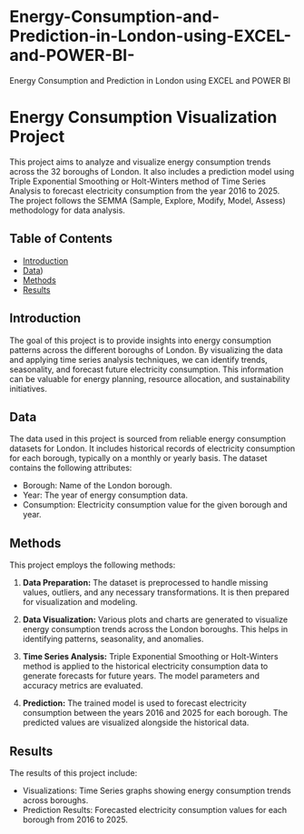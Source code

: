 # Energy-Consumption-and-Prediction-in-London-using-EXCEL-and-POWER-BI-
Energy Consumption and Prediction in London using EXCEL and POWER BI


# Energy Consumption Visualization Project

This project aims to analyze and visualize energy consumption trends across the 32 boroughs of London. It also includes a prediction model using Triple Exponential Smoothing or Holt-Winters method of Time Series Analysis to forecast electricity consumption from the year 2016 to 2025. The project follows the SEMMA (Sample, Explore, Modify, Model, Assess) methodology for data analysis.

## Table of Contents

- [Introduction](#introduction)
- [Data](#data))
- [Methods](#methods)
- [Results](#results)

## Introduction

The goal of this project is to provide insights into energy consumption patterns across the different boroughs of London. By visualizing the data and applying time series analysis techniques, we can identify trends, seasonality, and forecast future electricity consumption. This information can be valuable for energy planning, resource allocation, and sustainability initiatives.

## Data

The data used in this project is sourced from reliable energy consumption datasets for London. It includes historical records of electricity consumption for each borough, typically on a monthly or yearly basis. The dataset contains the following attributes:

- Borough: Name of the London borough.
- Year: The year of energy consumption data.
- Consumption: Electricity consumption value for the given borough and year.

## Methods

This project employs the following methods:

1. **Data Preparation:** The dataset is preprocessed to handle missing values, outliers, and any necessary transformations. It is then prepared for visualization and modeling.

2. **Data Visualization:** Various plots and charts are generated to visualize energy consumption trends across the London boroughs. This helps in identifying patterns, seasonality, and anomalies.

3. **Time Series Analysis:** Triple Exponential Smoothing or Holt-Winters method is applied to the historical electricity consumption data to generate forecasts for future years. The model parameters and accuracy metrics are evaluated.

4. **Prediction:** The trained model is used to forecast electricity consumption between the years 2016 and 2025 for each borough. The predicted values are visualized alongside the historical data.

## Results

The results of this project include:

- Visualizations: Time Series graphs showing energy consumption trends across boroughs.
- Prediction Results: Forecasted electricity consumption values for each borough from 2016 to 2025.



